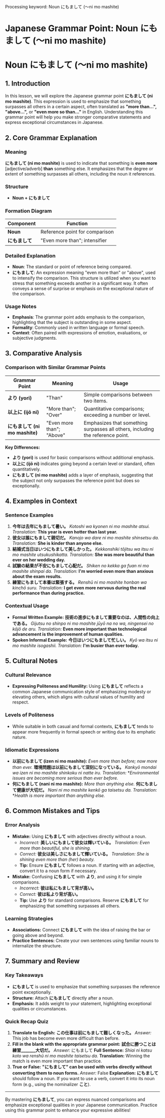Processing keyword: Noun にもまして (〜ni mo mashite)
# Japanese Grammar Point: Noun にもまして (〜ni mo mashite)
# Noun にもまして (〜ni mo mashite)
## 1. Introduction
In this lesson, we will explore the Japanese grammar point **にもまして (ni mo mashite)**. This expression is used to emphasize that something surpasses all others in a certain aspect, often translated as **"more than...", "above...",** or **"even more so than..."** in English. Understanding this grammar point will help you make stronger comparative statements and express exceptional circumstances in Japanese.
## 2. Core Grammar Explanation
### Meaning
**にもまして (ni mo mashite)** is used to indicate that something is **even more** [adjective/adverb] **than** something else. It emphasizes that the degree or extent of something surpasses all others, including the noun it references.
### Structure
- **Noun + にもまして**
### Formation Diagram
| Component | Function                         |
|-----------|----------------------------------|
| **Noun**  | Reference point for comparison   |
| **にもまして** | "Even more than"; intensifier |
### Detailed Explanation
- **Noun**: The standard or point of reference being compared.
- **にもまして**: An expression meaning "even more than" or "above", used to intensify the comparison.
This structure is utilized when you want to stress that something exceeds another in a significant way. It often conveys a sense of surprise or emphasis on the exceptional nature of the comparison.
### Usage Notes
- **Emphasis**: The grammar point adds emphasis to the comparison, highlighting that the subject is outstanding in some aspect.
- **Formality**: Commonly used in written language or formal speech.
- **Context**: Often paired with expressions of emotion, evaluations, or subjective judgments.
## 3. Comparative Analysis
### Comparison with Similar Grammar Points
| Grammar Point    | Meaning                   | Usage                                    |
|------------------|---------------------------|------------------------------------------|
| **より (yori)**        | "Than"                    | Simple comparisons between two items.    |
| **以上に (ijō ni)**     | "More than"; "Over"        | Quantitative comparisons; exceeding a number or level. |
| **にもまして (ni mo mashite)** | "Even more than"; "Above" | Emphasizes that something surpasses all others, including the reference point. |
**Key Differences:**
- **より (yori)** is used for basic comparisons without additional emphasis.
- **以上に (ijō ni)** indicates going beyond a certain level or standard, often quantitatively.
- **にもまして (ni mo mashite)** adds a layer of emphasis, suggesting that the subject not only surpasses the reference point but does so exceptionally.
## 4. Examples in Context
### Sentence Examples
1. **今年は去年にもまして暑い。**
   *Kotoshi wa kyonen ni mo mashite atsui.*
   *Translation:* **This year is even hotter than last year.**
2. **彼女は誰にもまして親切だ。**
   *Kanojo wa dare ni mo mashite shinsetsu da.*
   *Translation:* **She is kinder than anyone else.**
3. **結婚式当日はいつにもまして美しかった。**
   *Kekkonshiki tōjitsu wa itsu ni mo mashite utsukushikatta.*
   *Translation:* **She was more beautiful than ever on her wedding day.**
4. **試験の結果が不安にもまして心配だ。**
   *Shiken no kekka ga fuan ni mo mashite shinpai da.*
   *Translation:* **I'm worried even more than anxious about the exam results.**
5. **練習にもまして本番は緊張する。**
   *Renshū ni mo mashite honban wa kinchō suru.*
   *Translation:* **I get even more nervous during the real performance than during practice.**
### Contextual Usage
- **Formal Written Example:**
  **技術の進歩にもまして重要なのは、人間性の向上である。**
  *Gijutsu no shinpo ni mo mashite jūyō na no wa, ningensei no kōjō de aru.*
  *Translation:* **Even more important than technological advancement is the improvement of human qualities.**
- **Spoken Informal Example:**
  **今日はいつにもまして忙しい。**
  *Kyō wa itsu ni mo mashite isogashii.*
  *Translation:* **I'm busier than ever today.**
## 5. Cultural Notes
### Cultural Relevance
- **Expressing Politeness and Humility:** Using **にもまして** reflects a common Japanese communication style of emphasizing modesty or elevating others, which aligns with cultural values of humility and respect.
### Levels of Politeness
- While suitable in both casual and formal contexts, **にもまして** tends to appear more frequently in formal speech or writing due to its emphatic nature.
### Idiomatic Expressions
- **以前にもまして (izen ni mo mashite):** *Even more than before; now more than ever.*
  **環境問題は以前にもまして深刻になっている。**
  *Kankyō mondai wa izen ni mo mashite shinkoku ni natte iru.*
  *Translation:* **Environmental issues are becoming more serious than ever before.*
- **何にもまして (nani ni mo mashite):** *More than anything else.*
  **何にもまして健康が大切だ。**
  *Nani ni mo mashite kenkō ga taisetsu da.*
  *Translation:* **Health is more important than anything else.*
## 6. Common Mistakes and Tips
### Error Analysis
- **Mistake:** Using **にもまして** with adjectives directly without a noun.
  - *Incorrect:* **美しいにもまして彼女は輝いている。**
    *Translation:* *Even more than beautiful, she is shining.*
  - *Correct:* **彼女は美しさにもまして輝いている。**
    *Translation:* *She is shining even more than (her) beauty.*
  - **Tip:** Ensure **にもまして** follows a noun. If starting with an adjective, convert it to a noun form if necessary.
- **Mistake:** Confusing **にもまして** with **より**, and using it for simple comparisons.
  - *Incorrect:* **彼は私にもまして背が高い。**
  - *Correct:* **彼は私より背が高い。**
  - **Tip:** Use **より** for standard comparisons. Reserve **にもまして** for emphasizing that something surpasses all others.
### Learning Strategies
- **Associations:** Connect **にもまして** with the idea of raising the bar or going above and beyond.
- **Practice Sentences:** Create your own sentences using familiar nouns to internalize the structure.
## 7. Summary and Review
### Key Takeaways
- **にもまして** is used to emphasize that something surpasses the reference point exceptionally.
- **Structure:** Attach **にもまして** directly after a noun.
- **Emphasis:** It adds weight to your statement, highlighting exceptional qualities or circumstances.
### Quick Recap Quiz
1. **Translate to English:**
   **この仕事は前にもまして難しくなった。**
   *Answer:* This job has become even more difficult than before.
2. **Fill in the blank with the appropriate grammar point:**
   **試合に勝つことは練習_______大切だ。**
   *Answer:* にもまして
   **Full Sentence:** *Shiai ni katsu koto wa renshū ni mo mashite taisetsu da.*
   **Translation:** Winning the match is even more important than practice.
3. **True or False:**
   **"にもまして" can be used with verbs directly without converting them to noun forms.**
   *Answer:* False
   **Explanation:** **にもまして** should follow a noun. If you want to use a verb, convert it into its noun form (e.g., using the nominalizer **こと**).

---
By mastering **にもまして**, you can express nuanced comparisons and emphasize exceptional qualities in your Japanese communication. Practice using this grammar point to enhance your expressive abilities!
